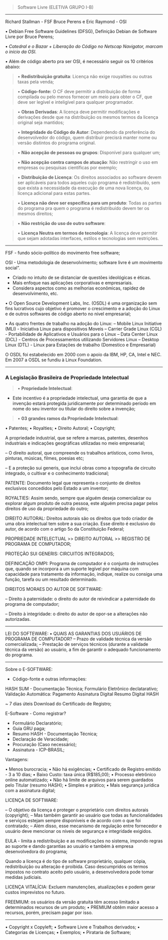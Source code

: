 > Software Livre (ELETIVA GRUPO I-B)

--- 

Richard Stallman - FSF
Bruce Perens e Eric Raymond - OSI

• Debian Free Software Guidelines (DFSG), Definição Debian de Software Livre por Bruce Perens;

• *Catedral e o Bazar + Liberação do Código no Netscap Navigator, marcam o início da OSI.*

• Além de código aberto pra ser OSI, é necessário seguir os 10 	critérios abaixo:

> • **Redistribuição gratuita**: Licença não exige rouyalties ou outras taxas pela venda;

> • **Código-fonte:** O CF deve permitir a distribuição de forma compilada ou pelo menos fornecer um meio para obter o CF, que deve ser legível e inteligível para qualquer programador. 

> • **Obras Derivadas**: A licença deve permitir modificações e derivações desde que na distribuição os mesmos termos da licença original seja mantidos;

> • **Integridade do Código do Autor**: Dependendo da preferência do desenvolvedor do código, quem distribuir precisrá manter nome ou versão distintos do programa original.

> • **Não acepção de pessoas ou grupos**: Disponível para qualquer um;

> • **Não acepção contra campos de atuação**: Não restringir o uso em empresas ou pesquisas científicas por exemplo;

> • **Distribuição de Licença**:
Os direitos associados ao software devem ser aplicáveis para todos aqueles cujo programa é redistribuído, sem que exista a necessidade da execução de uma nova licença, ou licença adicional para estas partes.

> • **Licença não deve ser específica para um produto**: Todas as partes do programa pra quem o programa é redistribuído devem ter os mesmos direitos;

> • **Não restrição do uso de outro software**:

> • **Licença Neutra em termos de tecnologia**: A licença deve permitir que sejam adotadas interfaces, estilos e tecnologias sem restrições.

---

FSF - fundo sócio-político do movimento free software;



OSI - Uma metodologia de desenvolvimento; software livre é um movimento social”.
- Criado no intuito de se distanciar de questões ideológicas e éticas.
- Mais enfoque nas aplicações corporativas e empresariais.
- Considera aspectos como as melhorias econômicas, rapidez de desenvolvimento, etc.

• O Open Source Development Labs, Inc. (OSDL) é uma organização sem fins lucrativos cujo objetivo é promover o crescimento e a adoção do Linux e de outros softwares de código aberto no nível empresarial;

• As quatro frentes de trabalho na adoção do Linux:
– Mobile Linux Initiative (MLI) - Iniciativa Linux para dispositivos Moveis
– Carrier Grade Linux (CGL) - Portabilidade de Aplicativos e Usuários para o Linux
– Data Center Linux (DCL) - Centros de Processamentos utilizando Servidores Linux
– Desktop Linux (DTL) - Linux para Estações de trabalho (Domestico e Empresarial)


O OSDL foi estabelecido em 2000 com o apoio da IBM, HP, CA, Intel e NEC.
Em 2007 a OSDL se fundiu à Linux Foundation.

---

### A Legislação Brasileira de Propriedade Intelectual

> • **Propriedade Intelectual**:
- Este incentivo é a propriedade intelectual, uma garantia de que a invenção estará protegida juridicamente por determinado período em nome do seu inventor ou titular do direito sobre a invenção;

> • **03 grandes ramos da Propriedade Intelectual**:

• Patentes;
• Royalties;
• Direito Autoral;
• Copyright;

A propriedade industrial, que se refere a marcas, patentes, desenhos
industriais e indicações geográficas utilizadas no meio empresarial;

– O direito autoral, que compreende os trabalhos artísticos, como livros,
pinturas, músicas, filmes, poesias etc;

– E a proteção sui generis, que inclui obras como a topografia de circuito
integrado, o cultivar e o conhecimento tradicional;


PATENTE: Documento legal que representa o conjunto de direitos exclusivos concedidos pelo Estado a um inventor;

ROYALTIES: Assim sendo, sempre que alguém deseja comercializar ou explorar algum produto de outra pessoa, este alguém precisa pagar pelos direitos de uso da propriedade do outro;

DIREITO AUTORAL:
Direitos autorais são os direitos que todo criador de uma obra intelectual tem sobre a sua criação. Esse direito é exclusivo do autor, de acordo com o artigo 5o da Constituição Federal;

PROPRIEDADE INTELECTUAL >> DIREITO AUTORAL >> REGISTRO DE PROGRAMA DE COMPUTADOR;

PROTEÇÃO SUI GENERIS: CIRCUITOS INTEGRADOS;

DEFINICAÇÃO OMPI: Programa de computador é o conjunto de instruções que, quando se incorpora a um suporte legível por máquina com capacidade para tratamento da informação, indique, realize ou consiga uma função, tarefa ou um resultado
determinado.

DIREITOS MORAES DO AUTOR DE SOFTWARE:

– Direito à paternidade: o direito do autor de reivindicar a paternidade do programa de computador;

– Direito à integridade: o direito do autor de opor-se a alterações não autorizadas.

--- 

LEI DO SOFTEWARE:
• QUAIS AS GARANTIAS DOS USUÁRIOS DE PROGRAMA DE
COMPUTADOR?
– Prazo de validade técnica da versão comercializada;
– Prestação de serviços técnicos (durante a validade técnica da versão) ao
usuário, a fim de garantir o adequado funcionamento do programa.

--- 

Sobre o E-SOFTWARE:
- Código-fonte e outras informações:

HASH SUM - Documentação Técnica;
Formulário Eletrônico declatarativo;
Validação Automática:
	Pagamento
	Assinatura Digital
	Resumo Digital HASH

~ 7 dias úteis Download do Certificado de Registro;

E-Software - Como registrar?

- Formulário Declaratório;
- Guia GRU paga;
- Resumo HASH - Documentação Técnica;
- Declaração de Veracidade;
- Procuração (Caso necessário);
- Assinatura - ICP-BRASIL;

Vantagens:

• Menos burocracia;
• Não há exigências;
• Certificado de Registro emitido - 3 a 10 dias;
• Baixo Custo: taxa única (R$185,00);
• Processo eletrônico online automatizado;
• Não há limite de arquivos para serem guardados pelo Titular
(resumo HASH);
• Simples e prático;
• Mais segurança jurídica com a assinatura digital;

LICENÇA DE SOFTWARE:

– O objetivo da licença é proteger o proprietário com direitos autorais
(copyright);
– Mas também garantir ao usuário que todas as funcionalidades e
serviços estejam sempre disponíveis e de acordo com o que foi
contratado;
– Além disso, esse mecanismo de regulação entre fornecedor e usuário
deve mencionar os níveis de segurança e integridade exigidos.

EULA - limita a redistribuição e as modificações no sistema, impondo regras ao suporte e dando garantias ao usuário e
também à empresa desenvolvedora do programa;

Quando a licença é do tipo de software proprietário, qualquer cópia, redistribuição ou alteração é proibida. Caso descumpridos os termos
impostos no contrato aceito pelo usuário, a desenvolvedora pode tomar medidas judiciais.

LICENÇA VITALÍCIA:
Excluem manutenções, atualizações e podem gerar custos imprevistos no futuro.


FREEMIUM: os usuários da versão gratuita têm acesso limitado a determinados
recursos de um produto;
• PREMIUM obtêm maior acesso a recursos, porém,
precisam pagar por isso.

---

• Copyright x Copyleft;
• Software Livre e Trabalhos derivados;
• Categorias de Licenças;
• Exemplos;
• Pirataria de Software;


